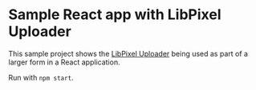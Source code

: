 # Sample React app with LibPixel Uploader

This sample project shows the [LibPixel
Uploader](https://github.com/libpixel/libpixel-uploader) being used as part of a
larger form in a React application.

Run with `npm start`.
